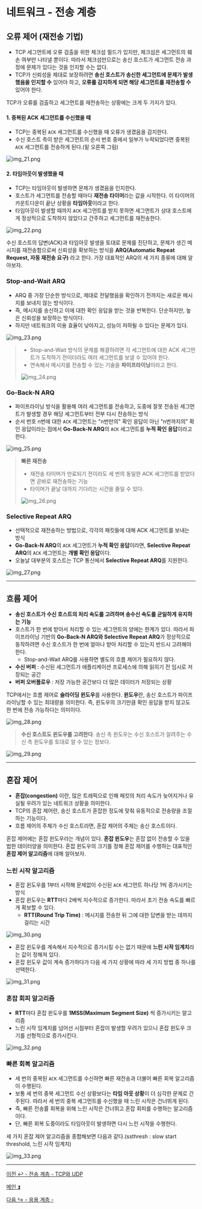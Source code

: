 # 네트워크 - 전송 계층

## 오류 제어 (재전송 기법)

- TCP 세그먼트에 오류 검출을 위한 체크섬 필드가 있지만, 체크섬은 세그먼트의 훼손 여부만 나타낼 뿐이다. 따라서
체크섬만으로는 송신 호스트가 세그먼트 전송 과정에 문제가 있다는 것을 인지할 수는 없다.
- TCP가 신뢰성을 제대로 보장하려면 **송신 호스트가 송신한 세그먼트에 문제가 발생했음을 인지할 수** 있어야 하고, **오류를 감지하게 되면
해당 세그먼트를 재전송할 수** 있어야 한다.

TCP가 오류를 검출하고 세그먼트를 재전송하는 상황에는 크게 두 가지가 있다.

#### 1. 중복된 ACK 세그먼트를 수신했을 때

- TCP는 중복된 `ACK` 세그먼트를 수신했을 때 오류가 생겼음을 감지한다.
- 수신 호스트 측이 받은 세그먼트의 순서 번호 중에서 일부가 누락되었다면 중복된 `ACK` 세그먼트를 전송하게 된다.(밑 오른쪽 그림)

![img_21.png](image/img_21.png)

#### 2. 타임아웃이 발생했을 때

- TCP는 타임아웃이 발생하면 문제가 생겼음을 인지한다.
- 호스트가 세그먼트를 전송할 때마다 **재전송 타이머**라는 값을 시작한다. 이 타이머의 카운트다운이 끝난 상황을 **타임아웃**이라고 한다.
- 타임아웃이 발생할 때까지 `ACK` 세그먼트를 받지 못하면 세그먼트가 상대 호스트에게 정상적으로 도착하지 않았다고 간주하고 세그먼트를 재전송한다.

![img_22.png](image/img_22.png)

수신 호스트의 답변(ACK)과 타임아웃 발생을 토대로 문제를 진단하고, 문제가 생긴 메시지를 재전송함으로써 신뢰성을 확보하는 방식을 **ARQ(Automatic Repeat Request, 자동 재전송 요구)**
라고 한다. 가장 대표적인 ARQ의 세 가지 종류에 대해 알아보자.

### Stop-and-Wait ARQ

- ARQ 중 가장 단순한 방식으로, 제대로 전달했음을 확인하기 전까지는 새로운 메시지를 보내지 않는 방식이다.
- 즉, 메시지를 송신하고 이에 대한 확인 응답을 받는 것을 반복한다. 단순하지만, 높은 신뢰성을 보장하는 방식이다.
- 하지만 네트워크의 이용 효율이 낮아지고, 성능이 저하될 수 있다는 문제가 있다.

![img_23.png](image/img_23.png)

> - Stop-and-Wait 방식의 문제를 해결하려면 각 세그먼트에 대한 ACK 세그먼트가 도착하기 전이더라도 여러 세그먼트를 보낼 수 있어야 한다.
> - 연속해서 메시지를 전송할 수 있는 기술을 **파이프라이닝**이라고 한다.
>
> ![img_24.png](image/img_24.png)

### Go-Back-N ARQ

- 파이프라이닝 방식을 활용해 여러 세그먼트를 전송하고, 도중에 잘못 전송된 세그먼트가 발생할 경우 해당 세그먼트부터 전부 다시 전송하는 방식
- 순서 번호 n번에 대한 `ACK` 세그먼트는 "n번만의" 확인 응답이 아닌 "n번까지의" 확인 응답이라는 점에서 **Go-Back-N ARQ**의 `ACK` 세그먼트를 **누적 확인 응답**이라고 한다.

![img_25.png](image/img_25.png)

> **빠른 재전송**
> 
> - 재전송 타이머가 만료되기 전이라도 세 번의 동일한 ACK 세그먼트를 받았다면 곧바로 재전송하는 기능
> - 타이머가 끝날 대까지 기다리는 시간을 줄일 수 있다.
> 
> ![img_26.png](image/img_26.png)

### Selective Repeat ARQ

- 선택적으로 재전송하는 방법으로, 각각의 패킷들에 대해 ACK 세그먼트를 보내는 방식
- **Go-Back-N ARQ**의 `ACK` 세그먼트가 **누적 확인 응답**이라면, **Selective Repeat ARQ**의 `ACK` 세그먼트는 **개별 확인 응답**이다.
- 오늘날 대부분의 호스트는 TCP 통신에서 **Selective Repeat ARQ**를 지원한다.

![img_27.png](image/img_27.png)

---

## 흐름 제어

- **송신 호스트가 수신 호스트의 처리 속도를 고려하며 송수신 속도를 균일하게 유지하는 기능**
- 호스트가 한 번에 받아서 처리할 수 있는 세그먼트의 양에는 한계가 있다. 따라서 파이프라이닝 기반의 **Go-Back-N ARQ와 Selective Repeat ARQ**가 정상적으로
동작하려면 수신 호스트가 한 번에 얼마나 받아 처리할 수 있는지 반드시 고려해야 한다.
  - Stop-and-Wait ARQ를 사용하면 별도의 흐름 제어가 필요하지 않다.
- **수신 버퍼** : 수신된 세그먼트가 애플리케이션 프로세스에 의해 읽히기 전 임시로 저장되는 공간
- **버퍼 오버플로우** : 저장 가능한 공간보다 더 많은 데이터가 저장되는 상황

TCP에서는 흐름 제어로 **슬라이딩 윈도우**를 사용한다. **윈도우**란, 송신 호스트가 파이프라이닝할 수 있는 최대량을 의미한다. 즉, 윈도우의 크기만큼
확인 응답을 받지 않고도 한 번에 전송 가능하다는 의미이다.

![img_28.png](image/img_28.png)

> **수신 호스트도 윈도우를 고려한다**. 송신 측 윈도우는 수신 호스트가 알려주는 수신 측 윈도우를 토대로 알 수 있는 정보다.

![img_29.png](image/img_29.png)

---

## 혼잡 제어

- **혼잡(congestion)** 이란, 많은 트래픽으로 인해 패킷의 처리 속도가 늦어지거나 유실될 우려가 있는 네트워크 상황을 의미한다.
- TCP의 혼잡 제어란, 송신 호스트가 혼잡한 정도에 맞춰 유동적으로 전송량을 조절하는 기능이다.
- 흐름 제어의 주체가 수신 호스트라면, 혼잡 제어의 주체는 송신 호스트이다.

혼잡 제어에는 혼잡 윈도우라는 개념이 있다. **혼잡 윈도우**는 혼잡 없이 전송할 수 있을 법한 데이터양을 의미한다.
혼잡 윈도우의 크기를 정해 혼잡 제어를 수행하는 대표적인 **혼잡 제어 알고리즘**에 대해 알아보자.

### 느린 시작 알고리즘

- 혼잡 윈도우를 1부터 시작해 문제없이 수신된 `ACK` 세그먼트 하나당 1씩 증가시키는 방식
- 혼잡 윈도우는 **RTT**마다 2배씩 지수적으로 증가한다. 따라서 초기 전송 속도를 빠르게 확보할 수 있다.
  - **RTT(Round Trip Time)** : 메시지를 전송한 뒤 그에 대한 답변을 받는 데까지 걸리는 시간 

![img_30.png](image/img_30.png)

- 혼잡 윈도우를 계속해서 지수적으로 증가시킬 수는 없기 때문에 **느린 시작 임계치**라는 값이 정해져 있다.
- 혼잡 윈도우 값이 계속 증가하다가 다음 세 가지 상황에 따라 세 가지 방법 중 하나를 선택한다.

![img_31.png](image/img_31.png)

### 혼잡 회피 알고리즘

- **RTT**마다 혼잡 윈도우를 **1MSS(Maximum Segment Size)** 씩 증가시키는 알고리즘
- 느린 시작 임계치를 넘어선 시점부터 혼잡이 발생할 우려가 있으니 혼잡 윈도우 크기를 선형적으로 증가시킨다.

![img_32.png](image/img_32.png)

### 빠른 회복 알고리즘

- 세 번의 중복된 `ACK` 세그먼트를 수신하면 빠른 재전송과 더불어 빠른 회복 알고리즘이 수행된다.
- 보통 세 번의 중복 세그먼트 수신 상황보다는 **타임 아웃 상황**이 더 심각한 문제로 간주된다. 따라서 세 번의 중복 세그먼트를 수신했을 때 느린 시작은 건너뛰게 된다.
- 즉, 빠른 전송률 회복을 위해 느린 시작은 건너뛰고 혼잡 회피를 수행하는 알고리즘이다.
- 단, 빠른 회복 도중이라도 타임아웃이 발생하면 다시 느린 시작을 수행한다.

세 가지 혼잡 제어 알고리즘을 종합해보면 다음과 같다.(ssthresh : slow start threshold, 느린 시작 임계치)

![img_33.png](image/img_33.png)

---

[이전 ↩️ - 전송 계층 - TCP와 UDP]()

[메인 ⏫](https://github.com/genesis12345678/TIL/blob/main/cs/network/Main.md)

[다음 ↪️ - 응용 계층 - ]()